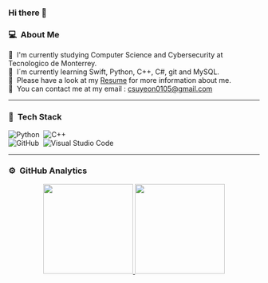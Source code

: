 ### Hi there 👋

### 💻 &nbsp;About Me
🐏 &nbsp;I'm currently studying Computer Science and Cybersecurity at Tecnologico de Monterrey.\
💾 &nbsp;I´m currently learning Swift, Python, C++, C#, git and MySQL.\
📁 &nbsp;Please have a look at my [Resume]([https://drive.google.com/file/d/1mVae0WTuuYWG-zowLyIdwKNBk1pRKTJ8/view?usp=sharing](https://drive.google.com/file/d/16lQjVERdVvMe_pPRGkwVKm685anj_j2t/view?usp=sharing)) for more information about me.\
📩 &nbsp;You can contact me at my email : csuyeon0105@gmail.com

---

### 💾 &nbsp;Tech Stack
![Python](https://img.shields.io/badge/-Python-05122A?style=flat&logo=python)&nbsp;
![C++](https://img.shields.io/badge/-C++-05122A?style=flat&logo=C%2B%2B&logoColor=00599C)&nbsp;\
![GitHub](https://img.shields.io/badge/-GitHub-05122A?style=flat&logo=github)&nbsp;
![Visual Studio Code](https://img.shields.io/badge/-Visual%20Studio%20Code-05122A?style=flat&logo=visual-studio-code&logoColor=007ACC)&nbsp;


---
### ⚙️ &nbsp;GitHub Analytics

<p align="center">
<a href="https://github.com/SU4696">
  <img height="180em" src="https://github-readme-stats-eight-theta.vercel.app/api?username=SU4696&show_icons=true&theme=algolia&include_all_commits=true&count_private=true"/>
  <img height="180em" src="https://github-readme-stats-eight-theta.vercel.app/api/top-langs/?username=Su4696&layout=compact&langs_count=8&theme=algolia"/>
</a>
</p>
